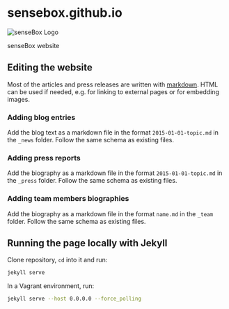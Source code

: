 # sensebox.github.io

![senseBox Logo](https://raw.githubusercontent.com/sensebox/sensebox.github.io/master/images/sensebox_wort_und_logo.svg "senseBox Logo")

senseBox website

## Editing the website

Most of the articles and press releases are written with [markdown](https://github.com/adam-p/markdown-here/wiki/Markdown-Cheatsheet). HTML can be used if needed, e.g. for linking to external pages or for embedding images.

### Adding blog entries

Add the blog text as a markdown file in the format `2015-01-01-topic.md` in the `_news` folder. Follow the same schema as existing files.

### Adding press reports

Add the biography as a markdown file in the format `2015-01-01-topic.md` in the `_press` folder. Follow the same schema as existing files.

### Adding team members biographies

Add the biography as a markdown file in the format `name.md` in the `_team` folder. Follow the same schema as existing files.

## Running the page locally with Jekyll

Clone repository, `cd` into it and run:

```bash
jekyll serve
```

In a Vagrant environment, run:

```bash
jekyll serve --host 0.0.0.0 --force_polling
```